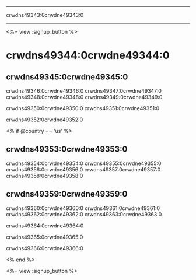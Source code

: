 * * *

crwdns49343:0crwdne49343:0

* * *

<%= view :signup_button %>

# crwdns49344:0crwdne49344:0

## crwdns49345:0crwdne49345:0

crwdns49346:0crwdne49346:0 crwdns49347:0crwdne49347:0 crwdns49348:0crwdne49348:0 crwdns49349:0crwdne49349:0

crwdns49350:0crwdne49350:0 crwdns49351:0crwdne49351:0

crwdns49352:0crwdne49352:0

<% if @country == 'us' %>

## crwdns49353:0crwdne49353:0

crwdns49354:0crwdne49354:0 crwdns49355:0crwdne49355:0 crwdns49356:0crwdne49356:0 crwdns49357:0crwdne49357:0 crwdns49358:0crwdne49358:0

## crwdns49359:0crwdne49359:0

crwdns49360:0crwdne49360:0 crwdns49361:0crwdne49361:0 crwdns49362:0crwdne49362:0 crwdns49363:0crwdne49363:0

crwdns49364:0crwdne49364:0

crwdns49365:0crwdne49365:0

crwdns49366:0crwdne49366:0

<% end %>

<%= view :signup_button %>